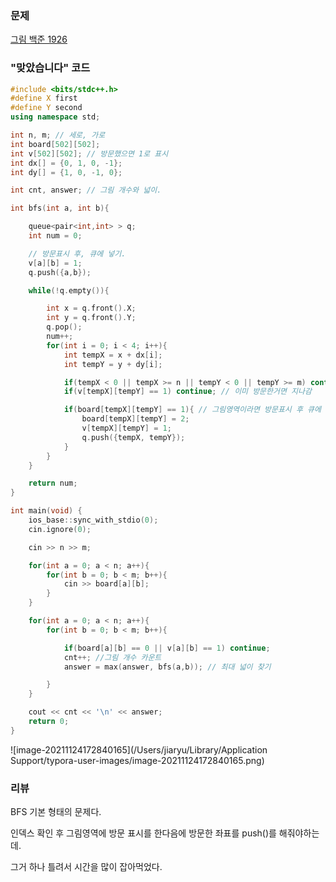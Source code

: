 ### 문제 

[그림 백준 1926](https://www.acmicpc.net/problem/1926)



### "맞았습니다" 코드 

```c++
#include <bits/stdc++.h>
#define X first
#define Y second
using namespace std;

int n, m; // 세로, 가로
int board[502][502];
int v[502][502]; // 방문했으면 1로 표시
int dx[] = {0, 1, 0, -1};
int dy[] = {1, 0, -1, 0};

int cnt, answer; // 그림 개수와 넓이.

int bfs(int a, int b){

    queue<pair<int,int> > q;
    int num = 0;

    // 방문표시 후, 큐에 넣기.
    v[a][b] = 1;
    q.push({a,b});

    while(!q.empty()){

        int x = q.front().X;
        int y = q.front().Y;
        q.pop();
        num++;
        for(int i = 0; i < 4; i++){
            int tempX = x + dx[i];
            int tempY = y + dy[i];

            if(tempX < 0 || tempX >= n || tempY < 0 || tempY >= m) continue; // 범위 초과는 탈출
            if(v[tempX][tempY] == 1) continue; // 이미 방문한거면 지나감

            if(board[tempX][tempY] == 1){ // 그림영역이라면 방문표시 후 큐에 넣기.
                board[tempX][tempY] = 2;
                v[tempX][tempY] = 1;
                q.push({tempX, tempY});
            }
        }
    }

    return num;
}

int main(void) {
    ios_base::sync_with_stdio(0);
    cin.ignore(0);

    cin >> n >> m;

    for(int a = 0; a < n; a++){
        for(int b = 0; b < m; b++){
            cin >> board[a][b];
        }
    }

    for(int a = 0; a < n; a++){
        for(int b = 0; b < m; b++){

            if(board[a][b] == 0 || v[a][b] == 1) continue;
            cnt++; //그림 개수 카운트
            answer = max(answer, bfs(a,b)); // 최대 넓이 찾기 

        }
    }

    cout << cnt << '\n' << answer;
    return 0;
}
```

![image-20211124172840165](/Users/jiaryu/Library/Application Support/typora-user-images/image-20211124172840165.png)

### 리뷰

BFS 기본 형태의 문제다. 

인덱스 확인 후 그림영역에 방문 표시를 한다음에 방문한 좌표를 push()를 해줘야하는데. 

그거 하나 틀려서 시간을 많이 잡아먹었다. 


